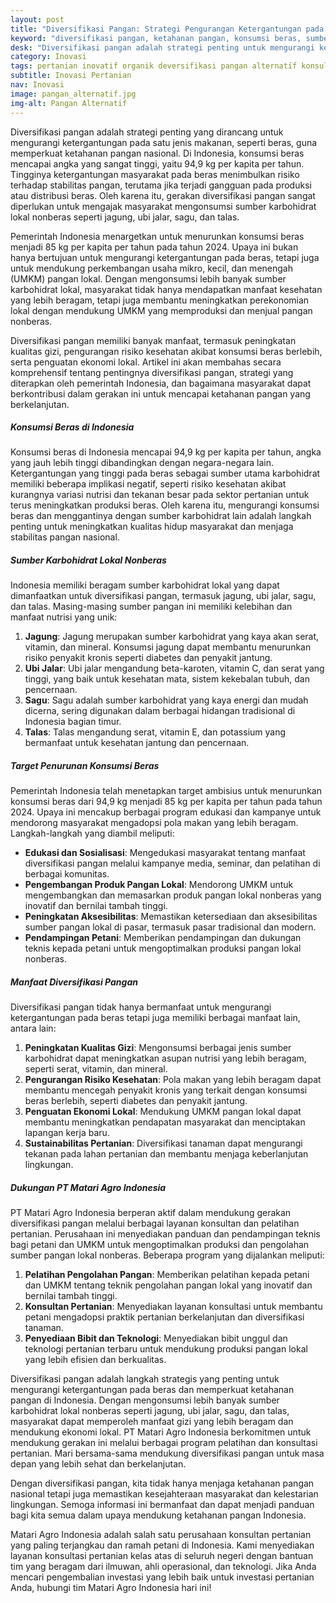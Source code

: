 ```yaml
---
layout: post
title: "Diversifikasi Pangan: Strategi Pengurangan Ketergantungan pada Beras untuk Ketahanan Pangan"
keyword: "diversifikasi pangan, ketahanan pangan, konsumsi beras, sumber karbohidrat lokal, UMKM pangan lokal, Indonesia, PT Matari Agro Indonesia"
desk: "Diversifikasi pangan adalah strategi penting untuk mengurangi ketergantungan pada beras dan memperkuat ketahanan pangan."
category: Inovasi
tags: pertanian inovatif organik deversifikasi pangan alternatif konsultan ketahanan pangan
subtitle: Inovasi Pertanian
nav: Inovasi
image: pangan_alternatif.jpg
img-alt: Pangan Alternatif
---
```


Diversifikasi pangan adalah strategi penting yang dirancang untuk mengurangi ketergantungan pada satu jenis makanan, seperti beras, guna memperkuat ketahanan pangan nasional. Di Indonesia, konsumsi beras mencapai angka yang sangat tinggi, yaitu 94,9 kg per kapita per tahun. Tingginya ketergantungan masyarakat pada beras menimbulkan risiko terhadap stabilitas pangan, terutama jika terjadi gangguan pada produksi atau distribusi beras. Oleh karena itu, gerakan diversifikasi pangan sangat diperlukan untuk mengajak masyarakat mengonsumsi sumber karbohidrat lokal nonberas seperti jagung, ubi jalar, sagu, dan talas.

Pemerintah Indonesia menargetkan untuk menurunkan konsumsi beras menjadi 85 kg per kapita per tahun pada tahun 2024. Upaya ini bukan hanya bertujuan untuk mengurangi ketergantungan pada beras, tetapi juga untuk mendukung perkembangan usaha mikro, kecil, dan menengah (UMKM) pangan lokal. Dengan mengonsumsi lebih banyak sumber karbohidrat lokal, masyarakat tidak hanya mendapatkan manfaat kesehatan yang lebih beragam, tetapi juga membantu meningkatkan perekonomian lokal dengan mendukung UMKM yang memproduksi dan menjual pangan nonberas.

Diversifikasi pangan memiliki banyak manfaat, termasuk peningkatan kualitas gizi, pengurangan risiko kesehatan akibat konsumsi beras berlebih, serta penguatan ekonomi lokal. Artikel ini akan membahas secara komprehensif tentang pentingnya diversifikasi pangan, strategi yang diterapkan oleh pemerintah Indonesia, dan bagaimana masyarakat dapat berkontribusi dalam gerakan ini untuk mencapai ketahanan pangan yang berkelanjutan.

##### Konsumsi Beras di Indonesia

Konsumsi beras di Indonesia mencapai 94,9 kg per kapita per tahun, angka yang jauh lebih tinggi dibandingkan dengan negara-negara lain. Ketergantungan yang tinggi pada beras sebagai sumber utama karbohidrat memiliki beberapa implikasi negatif, seperti risiko kesehatan akibat kurangnya variasi nutrisi dan tekanan besar pada sektor pertanian untuk terus meningkatkan produksi beras. Oleh karena itu, mengurangi konsumsi beras dan menggantinya dengan sumber karbohidrat lain adalah langkah penting untuk meningkatkan kualitas hidup masyarakat dan menjaga stabilitas pangan nasional.

##### Sumber Karbohidrat Lokal Nonberas

Indonesia memiliki beragam sumber karbohidrat lokal yang dapat dimanfaatkan untuk diversifikasi pangan, termasuk jagung, ubi jalar, sagu, dan talas. Masing-masing sumber pangan ini memiliki kelebihan dan manfaat nutrisi yang unik:

1. **Jagung**: Jagung merupakan sumber karbohidrat yang kaya akan serat, vitamin, dan mineral. Konsumsi jagung dapat membantu menurunkan risiko penyakit kronis seperti diabetes dan penyakit jantung.
2. **Ubi Jalar**: Ubi jalar mengandung beta-karoten, vitamin C, dan serat yang tinggi, yang baik untuk kesehatan mata, sistem kekebalan tubuh, dan pencernaan.
3. **Sagu**: Sagu adalah sumber karbohidrat yang kaya energi dan mudah dicerna, sering digunakan dalam berbagai hidangan tradisional di Indonesia bagian timur.
4. **Talas**: Talas mengandung serat, vitamin E, dan potassium yang bermanfaat untuk kesehatan jantung dan pencernaan.

##### Target Penurunan Konsumsi Beras

Pemerintah Indonesia telah menetapkan target ambisius untuk menurunkan konsumsi beras dari 94,9 kg menjadi 85 kg per kapita per tahun pada tahun 2024. Upaya ini mencakup berbagai program edukasi dan kampanye untuk mendorong masyarakat mengadopsi pola makan yang lebih beragam. Langkah-langkah yang diambil meliputi:

- **Edukasi dan Sosialisasi**: Mengedukasi masyarakat tentang manfaat diversifikasi pangan melalui kampanye media, seminar, dan pelatihan di berbagai komunitas.
- **Pengembangan Produk Pangan Lokal**: Mendorong UMKM untuk mengembangkan dan memasarkan produk pangan lokal nonberas yang inovatif dan bernilai tambah tinggi.
- **Peningkatan Aksesibilitas**: Memastikan ketersediaan dan aksesibilitas sumber pangan lokal di pasar, termasuk pasar tradisional dan modern.
- **Pendampingan Petani**: Memberikan pendampingan dan dukungan teknis kepada petani untuk mengoptimalkan produksi pangan lokal nonberas.

##### Manfaat Diversifikasi Pangan

Diversifikasi pangan tidak hanya bermanfaat untuk mengurangi ketergantungan pada beras tetapi juga memiliki berbagai manfaat lain, antara lain:

1. **Peningkatan Kualitas Gizi**: Mengonsumsi berbagai jenis sumber karbohidrat dapat meningkatkan asupan nutrisi yang lebih beragam, seperti serat, vitamin, dan mineral.
2. **Pengurangan Risiko Kesehatan**: Pola makan yang lebih beragam dapat membantu mencegah penyakit kronis yang terkait dengan konsumsi beras berlebih, seperti diabetes dan penyakit jantung.
3. **Penguatan Ekonomi Lokal**: Mendukung UMKM pangan lokal dapat membantu meningkatkan pendapatan masyarakat dan menciptakan lapangan kerja baru.
4. **Sustainabilitas Pertanian**: Diversifikasi tanaman dapat mengurangi tekanan pada lahan pertanian dan membantu menjaga keberlanjutan lingkungan.

##### Dukungan PT Matari Agro Indonesia

PT Matari Agro Indonesia berperan aktif dalam mendukung gerakan diversifikasi pangan melalui berbagai layanan konsultan dan pelatihan pertanian. Perusahaan ini menyediakan panduan dan pendampingan teknis bagi petani dan UMKM untuk mengoptimalkan produksi dan pengolahan sumber pangan lokal nonberas. Beberapa program yang dijalankan meliputi:

1. **Pelatihan Pengolahan Pangan**: Memberikan pelatihan kepada petani dan UMKM tentang teknik pengolahan pangan lokal yang inovatif dan bernilai tambah tinggi.
2. **Konsultan Pertanian**: Menyediakan layanan konsultasi untuk membantu petani mengadopsi praktik pertanian berkelanjutan dan diversifikasi tanaman.
3. **Penyediaan Bibit dan Teknologi**: Menyediakan bibit unggul dan teknologi pertanian terbaru untuk mendukung produksi pangan lokal yang lebih efisien dan berkualitas.

Diversifikasi pangan adalah langkah strategis yang penting untuk mengurangi ketergantungan pada beras dan memperkuat ketahanan pangan di Indonesia. Dengan mengonsumsi lebih banyak sumber karbohidrat lokal nonberas seperti jagung, ubi jalar, sagu, dan talas, masyarakat dapat memperoleh manfaat gizi yang lebih beragam dan mendukung ekonomi lokal. PT Matari Agro Indonesia berkomitmen untuk mendukung gerakan ini melalui berbagai program pelatihan dan konsultasi pertanian. Mari bersama-sama mendukung diversifikasi pangan untuk masa depan yang lebih sehat dan berkelanjutan.

Dengan diversifikasi pangan, kita tidak hanya menjaga ketahanan pangan nasional tetapi juga memastikan kesejahteraan masyarakat dan kelestarian lingkungan. Semoga informasi ini bermanfaat dan dapat menjadi panduan bagi kita semua dalam upaya mendukung ketahanan pangan Indonesia.

Matari Agro Indonesia adalah salah satu perusahaan konsultan pertanian yang paling terjangkau dan ramah petani di Indonesia. Kami menyediakan layanan konsultasi pertanian kelas atas di seluruh negeri dengan bantuan tim yang beragam dari ilmuwan, ahli operasional, dan teknologi. Jika Anda mencari pengembalian investasi yang lebih baik untuk investasi pertanian Anda, hubungi tim Matari Agro Indonesia hari ini!

